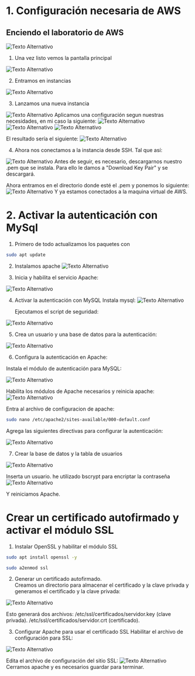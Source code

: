 # 1. Configuración necesaria de AWS

## Enciendo el laboratorio de AWS
<img src="imagenes/Im1.PNG" alt="Texto Alternativo">


1. Una vez listo vemos la pantalla principal
<img src="imagenes/Im2.PNG" alt="Texto Alternativo">

2. Entramos en instancias 
<img src="imagenes/Im3.PNG" alt="Texto Alternativo">

3. Lanzamos una nueva instancia
<img src="imagenes/Im4.PNG" alt="Texto Alternativo">
Aplicamos una configuración segun nuestras necesidades, en mi caso la siguiente:
<img src="imagenes/Im5.PNG" alt="Texto Alternativo">
<img src="imagenes/Im6.PNG" alt="Texto Alternativo">
<img src="imagenes/Im7.PNG" alt="Texto Alternativo">

El resultado sería el siguiente:
<img src="imagenes/Im8.PNG" alt="Texto Alternativo">

4. Ahora nos conectamos a la instancia desde SSH. Tal que así: 
<img src="imagenes/Im9.PNG" alt="Texto Alternativo">
Antes de seguir, es necesario, descargarnos nuestro .pem que se instala. Para ello le damos a "Download Key Pair" y se descargará.

Ahora entramos en el directorio donde esté el .pem y ponemos lo siguiente:
<img src="imagenes/Im10.PNG" alt="Texto Alternativo">
Y ya estamos conectados a la maquina virtual de AWS.

# 2. Activar la autenticación con MySql
1. Primero de todo actualizamos los paquetes con 
```bash
sudo apt update
```

2. Instalamos apache
   <img src="imagenes/Im11.PNG" alt="Texto Alternativo">

3. Inicia y habilita el servicio Apache:
  <img src="imagenes/Im12.PNG" alt="Texto Alternativo">

4.  Activar la autenticación con MySQL
    Instala mysql:
    <img src="imagenes/Im13.PNG" alt="Texto Alternativo">

    Ejecutamos el script de seguridad:
   <img src="imagenes/Im14.PNG" alt="Texto Alternativo">
   
5. Crea un usuario y una base de datos para la autenticación:
<img src="imagenes/Im15.PNG" alt="Texto Alternativo">

6. Configura la autenticación en Apache:

Instala el módulo de autenticación para MySQL:

<img src="imagenes/Im16.PNG" alt="Texto Alternativo">

Habilita los módulos de Apache necesarios y reinicia apache:
<img src="imagenes/Im17.PNG" alt="Texto Alternativo">

Entra al archivo de configuracion de apache:
```bash
sudo nano /etc/apache2/sites-available/000-default.conf
```
Agrega las siguientes directivas para configurar la autenticación:

<img src="imagenes/Im18.PNG" alt="Texto Alternativo">

7. Crear la base de datos y la tabla de usuarios
<img src="imagenes/Im19.PNG" alt="Texto Alternativo">

Inserta un usuario. he utilizado bscrypt para encriptar la contraseña
<img src="imagenes/Im20.PNG" alt="Texto Alternativo">

Y reiniciamos Apache.

# Crear un certificado autofirmado y activar el módulo SSL

1.  Instalar OpenSSL y habilitar el módulo SSL

  ```bash
sudo apt install openssl -y

  ```

  ```bash
sudo a2enmod ssl
  ```

2. Generar un certificado autofirmado. <br>
Creamos un directorio para almacenar el certificado y la clave privada y generamos el certificado y la clave privada:
<img src="imagenes/Im21.PNG" alt="Texto Alternativo">

Esto generará dos archivos:
/etc/ssl/certificados/servidor.key (clave privada).
/etc/ssl/certificados/servidor.crt (certificado).

3. Configurar Apache para usar el certificado SSL
Habilitar el archivo de configuración para SSL:
<img src="imagenes/Im22.PNG" alt="Texto Alternativo">

Edita el archivo de configuración del sitio SSL:
<img src="imagenes/Im23.PNG" alt="Texto Alternativo">
Cerramos apache y es necesarios guardar para terminar.
 




